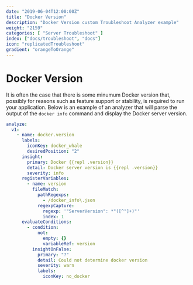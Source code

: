 ```yaml
---
date: "2019-06-04T12:00:00Z"
title: "Docker Version"
description: "Docker Version custom Troubleshoot Analyzer example"
weight: "2159"
categories: [ "Server Troubleshoot" ]
index: ["docs/troubleshoot", "docs"]
icon: "replicatedTroubleshoot"
gradient: "orangeToOrange"
---
```


# Docker Version

It is often the case that there is some minumum Docker version that, possibly for reasons such as feature support or stability, is required to run your application. Below is an example of an analyzer that will parse the output of the `docker info` command and display the Docker server version.

```yaml
analyze:
  v1:
    - name: docker.version
      labels:
        iconKey: docker_whale
        desiredPosition: "2"
      insight:
        primary: Docker {{repl .version}}
        detail: Docker server version is {{repl .version}}
        severity: info
      registerVariables:
        - name: version
          fileMatch:
            pathRegexps:
              - /docker_info\.json
            regexpCapture:
              regexp: '"ServerVersion": *"([^"]+)"'
              index: 1
      evaluateConditions:
        - condition:
            not:
              empty: {}
              variableRef: version
          insightOnFalse:
            primary: "?"
            detail: Could not determine docker version
            severity: warn
            labels:
              iconKey: no_docker
```

